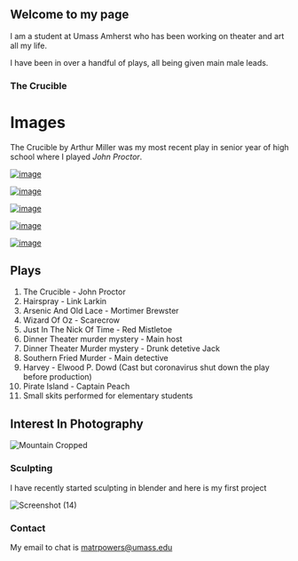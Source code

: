 ## Welcome to my page

I am a student at Umass Amherst who has been working on theater and art all my life. 

I have been in over a handful of plays, all being given main male leads.
### The Crucible

# Images

The Crucible by Arthur Miller was my most recent play in senior year of high school where I played _John Proctor_. 

[![image](https://user-images.githubusercontent.com/72901479/96076269-ef636680-0e7a-11eb-9bfb-210870b54113.png)
](url)

[![image](https://user-images.githubusercontent.com/72901479/96076112-8f6cc000-0e7a-11eb-8853-a518adbcc006.png)
](url)

[![image](https://user-images.githubusercontent.com/72901479/96076176-b0cdac00-0e7a-11eb-88d2-3088bbd25e27.png)
](url)

[![image](https://user-images.githubusercontent.com/72901479/96076219-cb078a00-0e7a-11eb-8d81-66f24db55b22.png)
](url)

[![image](https://user-images.githubusercontent.com/72901479/96076249-df4b8700-0e7a-11eb-8847-97fb34180783.png)
](url)

## Plays

1. The Crucible - John Proctor
2. Hairspray - Link Larkin
3. Arsenic And Old Lace - Mortimer Brewster
4. Wizard Of Oz - Scarecrow
5. Just In The Nick Of Time - Red Mistletoe
6. Dinner Theater murder mystery - Main host
7. Dinner Theater Murder mystery - Drunk detetive Jack
8. Southern Fried Murder - Main detective
9. Harvey - Elwood P. Dowd (Cast but coronavirus shut down the play before production)
10. Pirate Island - Captain Peach
11. Small skits performed for elementary students

## Interest In Photography

![Mountain Cropped](https://user-images.githubusercontent.com/72901479/96077379-a660e180-0e7d-11eb-99aa-e4611e3bfecd.jpg)


### Sculpting

I have recently started sculpting in blender and here is my first project

![Screenshot (14)](https://user-images.githubusercontent.com/72901479/96076810-3d2c9e80-0e7c-11eb-91be-01cce4f6529b.png)


### Contact

My email to chat is matrpowers@umass.edu
